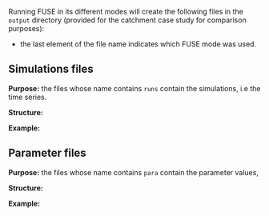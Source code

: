 Running FUSE in its different modes will create the following files in the `output` directory (provided for the catchment case study for comparison purposes):

* the last element of the file name indicates which FUSE mode was used.

## Simulations files

**Purpose:** the files whose name contains `runs` contain the simulations, i.e the time series.

**Structure:**

**Example:**

## Parameter files

**Purpose:** the files whose name contains `para` contain the parameter values,

**Structure:**

**Example:**
